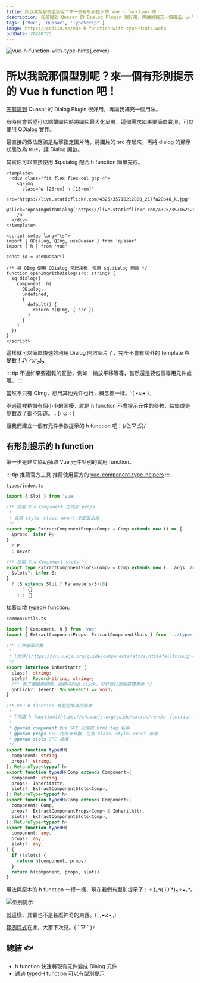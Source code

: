 ```yaml
---
title: 所以我說那個型別呢？來一個有形別提示的 Vue h function 吧！
description: 先前提到 Quasar 的 Dialog Plugin 很好用，再讓我補充一個用法。ლ(╹◡╹ლ)
tags: ['Vue', 'Quasar', 'TypeScript']
image: https://codlin.me/vue-h-function-with-type-hints.webp
pubDate: 20240725
---
```


![vue-h-function-with-type-hints](/vue-h-function-with-type-hints.webp){.cover}

# 所以我說那個型別呢？來一個有形別提示的 Vue h function 吧！

[先前提到](./blog-vue/vue-h-function-makes-quasar-dialog-easier-to-reuse) Quasar 的 Dialog Plugin 很好用，再讓我補充一個用法。

有時候會希望可以點擊圖片時將圖片最大化呈現，這個需求如果要簡單實現，可以使用 QDialog 實作。

最直接的做法應該是點擊指定圖片時，將圖片的 src 存起來，再將 dialog 的顯示狀態改為 true，讓 Dialog 開啟。

其實你可以直接使用 $q.dialog 配合 h function 簡單完成。

```vue
<template>
  <div class="fit flex flex-col gap-4">
    <q-img
      class="w-[20rem] h-[15rem]"
      src="https://live.staticflickr.com/4325/35716212880_217fa28b46_k.jpg"
      @click="openImgWithDialog('https://live.staticflickr.com/4325/35716212880_217fa28b46_k.jpg')"
    />
  </div>
</template>

<script setup lang="ts">
import { QDialog, QImg, useQuasar } from 'quasar'
import { h } from 'vue'

const $q = useQuasar()

/** 將 QImg 使用 QDialog 包起來後，使用 $q.dialog 開啟 */
function openImgWithDialog(src: string) {
  $q.dialog({
    component: h(
      QDialog,
      undefined,
      {
        default() {
          return h(QImg, { src })
        }
      }
    )
  })
}
</script>
```

這樣就可以簡單快速的利用 Dialog 開啟圖片了，完全不會有額外的 template 與變數！♪( ◜ω◝و(و

::: tip
不過如果要複雜的互動，例如：縮放平移等等，當然還是要包個專用元件處理。
:::

當然不只有 QImg，想用其他元件也行，概念都一樣。◝( •ω• )◟

不過這裡稍微有個小小的困擾，就是 h function 不會提示元件的參數，給錯或是參數改了都不知道。…(›´ω`‹ )

讓我們建立一個有元件參數提示的 h function 吧！(/≧▽≦)/

## 有形別提示的 h function

第一步是建立協助抽取 Vue 元件型別的實用 function。

::: tip 推薦官方工具
推薦使用官方的 [vue-component-type-helpers](https://www.npmjs.com/package/vue-component-type-helpers)
:::

`types/index.ts`

```ts
import { Slot } from 'vue'

/** 提取 Vue Component 之內部 props
 *
 * 會將 style、class、event 全部取出來
 */
export type ExtractComponentProps<Comp> = Comp extends new () => {
  $props: infer P;
}
  ? P
  : never

/** 提取 Vue Component slots */
export type ExtractComponentSlots<Comp> = Comp extends new (...args: any) => {
  $slots?: infer S;
}
  ? (S extends Slot ? Parameters<S>[0]
      : {}
    ) : {}
```

接著新增 typedH function。

`common/utils.ts`

```ts
import { Component, h } from 'vue'
import { ExtractComponentProps, ExtractComponentSlots } from '../types'

/** 元件繼承參數
 *
 * [文件](https://cn.vuejs.org/guide/components/attrs.html#fallthrough-attributes)
 */
export interface InheritAttr {
  class?: string;
  style?: Record<string, string>;
  /** 為了讓範例精簡，這裡只列出 click，可以自行追加基礎事件 */
  onClick?: (event: MouseEvent) => void;
}

/** Veu h function 有型別推導的版本
 *
 * [何謂 h function](https://cn.vuejs.org/guide/extras/render-function.html)
 *
 * @param component Vue SFC 元件或 html tag 名稱
 * @param props SFC 內所有參數，包含 class、style、event 等等
 * @param slots SFC 插槽
 */
export function typedH(
  component: string,
  props?: string,
): ReturnType<typeof h>
export function typedH<Comp extends Component>(
  component: string,
  props?: InheritAttr,
  slots?: ExtractComponentSlots<Comp>,
): ReturnType<typeof h>
export function typedH<Comp extends Component>(
  component: Comp,
  props?: ExtractComponentProps<Comp> & InheritAttr,
  slots?: ExtractComponentSlots<Comp>,
): ReturnType<typeof h>
export function typedH(
  component: any,
  props?: any,
  slots?: any,
) {
  if (!slots) {
    return h(component, props)
  }
  return h(component, props, slots)
}
```

用法與原本的 h function 一模一樣，現在我們有型別提示了！✧⁑｡٩(ˊᗜˋ*)و✧⁕｡*｡

![型別提示](/vue-h-function-with-type-hints/Untitled.png)

就這樣，其實也不是甚麼神奇的東西。(´,,•ω•,,)

[範例程式](https://stackblitz.com/~/github.com/Codfisher/blog-vue-typed-h)在此，大家下次見。( ´ ▽ ` )ﾉ

## 總結 🐟

- h function 快速將現有元件變成 Dialog 元件
- 透過 typedH function 可以有型別提示
